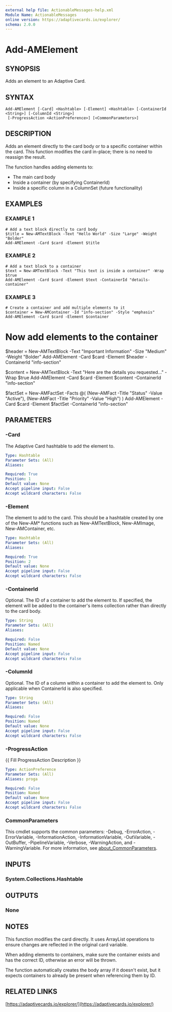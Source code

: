 ```yaml
---
external help file: ActionableMessages-help.xml
Module Name: ActionableMessages
online version: https://adaptivecards.io/explorer/
schema: 2.0.0
---
```


# Add-AMElement

## SYNOPSIS
Adds an element to an Adaptive Card.

## SYNTAX

```
Add-AMElement [-Card] <Hashtable> [-Element] <Hashtable> [-ContainerId <String>] [-ColumnId <String>]
 [-ProgressAction <ActionPreference>] [<CommonParameters>]
```

## DESCRIPTION
Adds an element directly to the card body or to a specific container within the card.
This function modifies the card in-place; there is no need to reassign the result.

The function handles adding elements to:
- The main card body
- Inside a container (by specifying ContainerId)
- Inside a specific column in a ColumnSet (future functionality)

## EXAMPLES

### EXAMPLE 1
```
# Add a text block directly to card body
$title = New-AMTextBlock -Text "Hello World" -Size "Large" -Weight "Bolder"
Add-AMElement -Card $card -Element $title
```

### EXAMPLE 2
```
# Add a text block to a container
$text = New-AMTextBlock -Text "This text is inside a container" -Wrap $true
Add-AMElement -Card $card -Element $text -ContainerId "details-container"
```

### EXAMPLE 3
```
# Create a container and add multiple elements to it
$container = New-AMContainer -Id "info-section" -Style "emphasis"
Add-AMElement -Card $card -Element $container
```

# Now add elements to the container
$header = New-AMTextBlock -Text "Important Information" -Size "Medium" -Weight "Bolder"
Add-AMElement -Card $card -Element $header -ContainerId "info-section"

$content = New-AMTextBlock -Text "Here are the details you requested..." -Wrap $true
Add-AMElement -Card $card -Element $content -ContainerId "info-section"

$factSet = New-AMFactSet -Facts @(
    (New-AMFact -Title "Status" -Value "Active"),
    (New-AMFact -Title "Priority" -Value "High")
)
Add-AMElement -Card $card -Element $factSet -ContainerId "info-section"

## PARAMETERS

### -Card
The Adaptive Card hashtable to add the element to.

```yaml
Type: Hashtable
Parameter Sets: (All)
Aliases:

Required: True
Position: 1
Default value: None
Accept pipeline input: False
Accept wildcard characters: False
```

### -Element
The element to add to the card.
This should be a hashtable created by one of the
New-AM* functions such as New-AMTextBlock, New-AMImage, New-AMContainer, etc.

```yaml
Type: Hashtable
Parameter Sets: (All)
Aliases:

Required: True
Position: 2
Default value: None
Accept pipeline input: False
Accept wildcard characters: False
```

### -ContainerId
Optional.
The ID of a container to add the element to.
If specified, the element
will be added to the container's items collection rather than directly to the card body.

```yaml
Type: String
Parameter Sets: (All)
Aliases:

Required: False
Position: Named
Default value: None
Accept pipeline input: False
Accept wildcard characters: False
```

### -ColumnId
Optional.
The ID of a column within a container to add the element to.
Only applicable
when ContainerId is also specified.

```yaml
Type: String
Parameter Sets: (All)
Aliases:

Required: False
Position: Named
Default value: None
Accept pipeline input: False
Accept wildcard characters: False
```

### -ProgressAction
{{ Fill ProgressAction Description }}

```yaml
Type: ActionPreference
Parameter Sets: (All)
Aliases: proga

Required: False
Position: Named
Default value: None
Accept pipeline input: False
Accept wildcard characters: False
```

### CommonParameters
This cmdlet supports the common parameters: -Debug, -ErrorAction, -ErrorVariable, -InformationAction, -InformationVariable, -OutVariable, -OutBuffer, -PipelineVariable, -Verbose, -WarningAction, and -WarningVariable. For more information, see [about_CommonParameters](http://go.microsoft.com/fwlink/?LinkID=113216).

## INPUTS

### System.Collections.Hashtable
## OUTPUTS

### None
## NOTES
This function modifies the card directly.
It uses ArrayList operations to ensure
changes are reflected in the original card variable.

When adding elements to containers, make sure the container exists and has the
correct ID, otherwise an error will be thrown.

The function automatically creates the body array if it doesn't exist, but it
expects containers to already be present when referencing them by ID.

## RELATED LINKS

[https://adaptivecards.io/explorer/](https://adaptivecards.io/explorer/)

